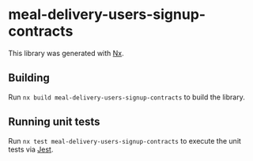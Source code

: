 # meal-delivery-users-signup-contracts

This library was generated with [Nx](https://nx.dev).

## Building

Run `nx build meal-delivery-users-signup-contracts` to build the library.

## Running unit tests

Run `nx test meal-delivery-users-signup-contracts` to execute the unit tests via [Jest](https://jestjs.io).
